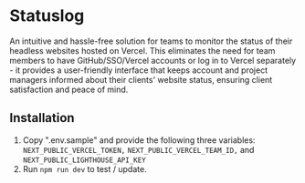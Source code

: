 # Statuslog

An intuitive and hassle-free solution for teams to monitor the status of their headless websites hosted on Vercel. This eliminates the need for team members to have GitHub/SSO/Vercel accounts or log in to Vercel separately - it provides a user-friendly interface that keeps account and project managers informed about their clients' website status, ensuring client satisfaction and peace of mind.

## Installation

1.  Copy ".env.sample" and provide the following three variables: `NEXT_PUBLIC_VERCEL_TOKEN,` `NEXT_PUBLIC_VERCEL_TEAM_ID,` and `NEXT_PUBLIC_LIGHTHOUSE_API_KEY`
2.  Run `npm run dev` to test / update.